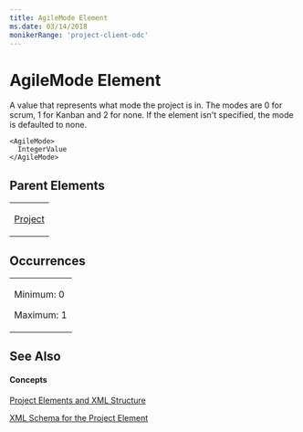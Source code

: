 ```yaml
---
title: AgileMode Element
ms.date: 03/14/2018
monikerRange: 'project-client-odc'
---
```


# AgileMode Element




A value that represents what mode the project is in. The modes are 0 for scrum, 1 for Kanban and 2 for none. If the element isn't specified, the mode is defaulted to none.

    <AgileMode>
      IntegerValue
    </AgileMode>

## Parent Elements

<table>
<colgroup>
<col style="width: 100%" />
</colgroup>
<tbody>
<tr class="odd">
<td><p><a href="project-element.md">Project</a></p></td>
</tr>
</tbody>
</table>

## Occurrences

<table>
<colgroup>
<col style="width: 100%" />
</colgroup>
<tbody>
<tr class="odd">
<td><p>Minimum: 0</p>
<p>Maximum: 1</p></td>
</tr>
</tbody>
</table>

## See Also

#### Concepts

[Project Elements and XML Structure](project-elements-and-xml-structure.md)

[XML Schema for the Project Element](xml-schema-for-the-project-element.md)

